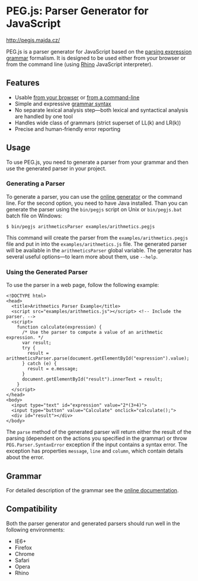 PEG.js: Parser Generator for JavaScript
=======================================

<http://pegjs.majda.cz/>

PEG.js is a parser generator for JavaScript based on the [parsing expression grammar](http://en.wikipedia.org/wiki/Parsing_expression_grammar) formalism. It is designed to be used either from your browser or from the command line (using [Rhino](http://www.mozilla.org/rhino/) JavaScript interpreter).

Features
--------

  * Usable [from your browser](http://pegjs.majda.cz/online) or [from a command-line](http://pegjs.majda.cz/documentation#generating-a-parser)
  * Simple and expressive [grammar syntax](http://pegjs.majda.cz/documentation#grammar)
  * No separate lexical analysis step—both lexical and syntactical analysis are handled by one tool
  * Handles wide class of grammars (strict superset of LL(k) and LR(k))
  * Precise and human-friendly error reporting

Usage
-----

To use PEG.js, you need to generate a parser from your grammar and then use the generated parser in your project.

### Generating a Parser

To generate a parser, you can use the [online generator](http://pegjs.majda.cz/online) or the command line. For the second option, you need to have Java installed. Than you can generate the parser using the `bin/pegjs` script on Unix or `bin/pegjs.bat` batch file on Windows:

    $ bin/pegjs arithmeticsParser examples/arithmetics.pegjs

This command will create the parser from the `examples/arithmetics.pegjs` file and put in into the `examples/arithmetics.js` file. The generated parser will be available in the `arithmeticsParser` global variable. The generator has several useful options&mdash;to learn more about them, use `--help`.

### Using the Generated Parser

To use the parser in a web page, follow the following example:

    <!DOCTYPE html>
    <head>
      <title>Arithmetics Parser Example</title>
      <script src="examples/arithmetics.js"></script> <!-- Include the parser. -->
      <script>
        function calculate(expression) {
          /* Use the parser to compute a value of an arithmetic expression. */
          var result;
          try {
            result = arithmeticsParser.parse(document.getElementById("expression").value);
          } catch (e) {
            result = e.message;
          }
          document.getElementById("result").innerText = result;
        }
      </script>
    </head>
    <body>
      <input type="text" id="expression" value="2*(3+4)">
      <input type="button" value="Calculate" onclick="calculate();">
      <div id="result"></div>
    </body>

The `parse` method of the generated parser will return either the result of the parsing (dependent on the actions you specified in the grammar) or throw `PEG.Parser.SyntaxError` exception if the input contains a syntax error. The exception has properties `message`, `line` and `column`, which contain details about the error.

Grammar
-------
For detailed description of the grammar see the [online documentation](http://pegjs.majda.cz/documentation#grammar).

Compatibility
-------------

Both the parser generator and generated parsers should run well in the following environments:

  * IE6+
  * Firefox
  * Chrome
  * Safari
  * Opera
  * Rhino
